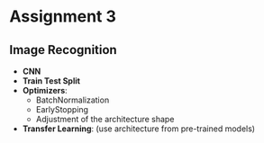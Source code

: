 # Assignment 3

## Image Recognition
- **CNN**
- **Train Test Split**
- **Optimizers**: 
  - BatchNormalization
  - EarlyStopping
  - Adjustment of the architecture shape
- **Transfer Learning**: (use architecture from pre-trained models)
